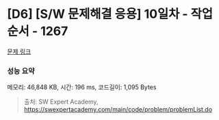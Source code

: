 # [D6] [S/W 문제해결 응용] 10일차 - 작업순서 - 1267 

[문제 링크](https://swexpertacademy.com/main/code/problem/problemDetail.do?contestProbId=AV18TrIqIwUCFAZN) 

### 성능 요약

메모리: 46,848 KB, 시간: 196 ms, 코드길이: 1,095 Bytes



> 출처: SW Expert Academy, https://swexpertacademy.com/main/code/problem/problemList.do